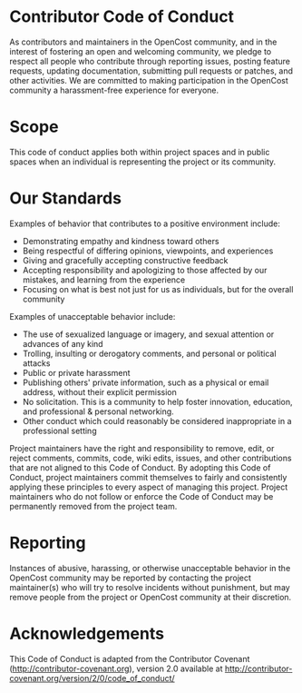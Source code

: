 # Contributor Code of Conduct

As contributors and maintainers in the OpenCost community, and in the interest of fostering an open and welcoming community, we pledge to respect all people who contribute through reporting issues, posting feature requests, updating documentation, submitting pull requests or patches, and other activities.
We are committed to making participation in the OpenCost community a harassment-free experience for everyone.

# Scope

This code of conduct applies both within project spaces and in public spaces when an individual is representing the project or its community.

# Our Standards

Examples of behavior that contributes to a positive environment include:

* Demonstrating empathy and kindness toward others
* Being respectful of differing opinions, viewpoints, and experiences
* Giving and gracefully accepting constructive feedback
* Accepting responsibility and apologizing to those affected by our mistakes, and learning from the experience
* Focusing on what is best not just for us as individuals, but for the overall community

Examples of unacceptable behavior include:

* The use of sexualized language or imagery, and sexual attention or advances of any kind
* Trolling, insulting or derogatory comments, and personal or political attacks
* Public or private harassment
* Publishing others' private information, such as a physical or email address, without their explicit permission
* No solicitation. This is a community to help foster innovation, education, and professional & personal networking.
* Other conduct which could reasonably be considered inappropriate in a professional setting

Project maintainers have the right and responsibility to remove, edit, or reject comments, commits, code, wiki edits, issues, and other contributions that are not aligned to this Code of Conduct.
By adopting this Code of Conduct, project maintainers commit themselves to fairly and consistently applying these principles to every aspect of managing this project.
Project maintainers who do not follow or enforce the Code of Conduct may be permanently removed from the project team.

# Reporting

Instances of abusive, harassing, or otherwise unacceptable behavior in the OpenCost community may be reported by contacting the project maintainer(s) who will try to resolve incidents without punishment, but may remove people from the project or OpenCost community at their discretion.

# Acknowledgements
This Code of Conduct is adapted from the Contributor Covenant (http://contributor-covenant.org), version 2.0 available at http://contributor-covenant.org/version/2/0/code_of_conduct/
